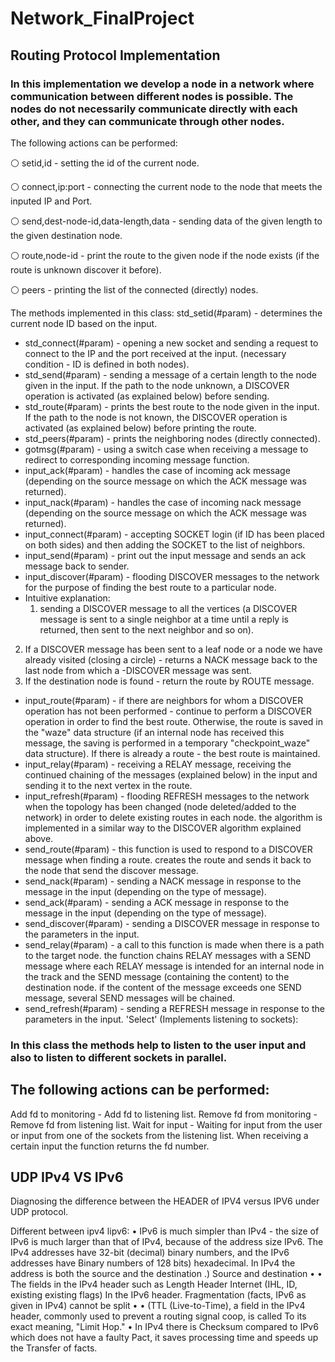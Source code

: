 # Network_FinalProject

## Routing Protocol Implementation

### In this implementation we develop a node in a network where communication between different nodes is possible. The nodes do not necessarily communicate directly with each other, and they can communicate through other nodes.

The following actions can be performed:

⚪ setid,id - setting the id of the current node.

⚪ connect,ip:port - connecting the current node to the node that meets the inputed IP and Port.

⚪ send,dest-node-id,data-length,data - sending data of the given length to the given destination node.

⚪ route,node-id - print the route to the given node if the node exists (if the route is unknown discover it before).

⚪ peers - printing the list of the connected (directly) nodes.

The methods implemented in this class:
std_setid(#param) - determines the current node ID based on the input.

- std_connect(#param) - opening a new socket and sending a request to connect to the IP and the port received at the input. 
(necessary condition - ID is defined in both nodes).
- std_send(#param) - sending a message of a certain length to the node given in the input.
 If the path to the node unknown, a DISCOVER operation is activated (as explained below) before sending.
- std_route(#param) - prints the best route to the node given in the input. If the path to the node is not known,
 the DISCOVER operation is activated (as explained below) before printing the route.
- std_peers(#param) - prints the neighboring nodes (directly connected).
- gotmsg(#param) - using a switch case when receiving a message to redirect to corresponding incoming message function.
- input_ack(#param) - handles the case of incoming ack message (depending on the source message on which the ACK message was returned).
- input_nack(#param) - handles the case of incoming nack message (depending on the source message on which the ACK message was returned).
- input_connect(#param) - accepting SOCKET login (if ID has been placed on both sides) and then adding the SOCKET to the list of neighbors.
- input_send(#param) - print out the input message and sends an ack message back to sender.
- input_discover(#param) - flooding DISCOVER messages to the network for the purpose of finding the best route to a particular node. 
- Intuitive explanation:
  1. sending a DISCOVER message to all the vertices (a DISCOVER message is sent to a single neighbor at a time until a reply is returned, then sent to the next neighbor and so on).
 2. If a DISCOVER message has been sent to a leaf node or a node we have already visited (closing a circle) - returns a NACK message back to the last node from which a -DISCOVER message was sent.
 3.  If the destination node is found - return the route by ROUTE message.
- input_route(#param) - if there are neighbors for whom a DISCOVER operation has not been performed - continue to perform a DISCOVER operation in order to find the best route. Otherwise, the route is saved in the "waze" data structure (if an internal node has received this message, the saving is performed in a temporary "checkpoint_waze" data structure). If there is already a route - the best route is maintained.
- input_relay(#param) - receiving a RELAY message, receiving the continued chaining of the messages (explained below) in the input and sending it to the next vertex in the route.
- input_refresh(#param) - flooding REFRESH messages to the network when the topology has been changed (node deleted/added to the network) in order to delete existing routes in each node. the algorithm is implemented in a similar way to the DISCOVER algorithm explained above.
- send_route(#param) - this function is used to respond to a DISCOVER message when finding a route. creates the route and sends it back to the node that send the discover message.
- send_nack(#param) - sending a NACK message in response to the message in the input (depending on the type of message).
- send_ack(#param) - sending a ACK message in response to the message in the input (depending on the type of message).
- send_discover(#param) - sending a DISCOVER message in response to the parameters in the input.
- send_relay(#param) - a call to this function is made when there is a path to the target node. the function chains RELAY messages with a SEND message where each RELAY message is intended for an internal node in the track and the SEND message (containing the content) to the destination node. if the content of the message exceeds one SEND message, several SEND messages will be chained.
- send_refresh(#param) - sending a REFRESH message in response to the parameters in the input.
'Select' (Implements listening to sockets):

### In this class the methods help to listen to the user input and also to listen to different sockets in parallel.

## The following actions can be performed:

Add fd to monitoring - Add fd to listening list.
Remove fd from monitoring - Remove fd from listening list.
Wait for input - Waiting for input from the user or input from one of the sockets from the listening list. When receiving a certain input the function returns the fd number.

  
  ## UDP IPv4 VS IPv6
Diagnosing the difference between the HEADER of IPV4 versus IPV6 under UDP protocol.


  Different between ipv4 lipv6:
• IPv6 is much simpler than IPv4 - the size of IPv6 is much larger than that of IPv4, because of the address size
IPv6. The IPv4 addresses have 32-bit (decimal) binary numbers, and the IPv6 addresses have
Binary numbers of 128 bits) hexadecimal. In IPv4 the address is both the source and the destination
 .) Source and destination
• • The fields in the IPv4 header such as Length Header Internet (IHL, ID, existing existing flags)
In the IPv6 header.
Fragmentation (facts, IPv6 as given in IPv4) cannot be split
• • (TTL (Live-to-Time), a field in the IPv4 header, commonly used to prevent a routing signal coop, is called
To its exact meaning, "Limit Hop."
• In IPv4 there is Checksum compared to IPv6 which does not have a faulty Pact, it saves processing time and speeds up the
Transfer of facts.
